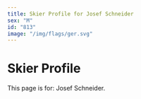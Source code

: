 ```yaml
---
title: Skier Profile for Josef Schneider
sex: "M"
id: "813"
image: "/img/flags/ger.svg" 
---
```


# Skier Profile

This page is for: Josef Schneider.
    